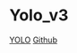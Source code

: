 # Yolo_v3

<a href='https://pjreddie.com/darknet/yolo/'>YOLO</a>
<a href='https://github.com/pjreddie/darknet'>Github</a>
